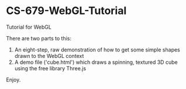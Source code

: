 CS-679-WebGL-Tutorial
=====================

Tutorial for WebGL

There are two parts to this:

1) An eight-step, raw demonstration of how to get some simple shapes drawn to the WebGL context
2) A demo file ('cube.html') which draws a spinning, textured 3D cube using the free library Three.js

Enjoy.
